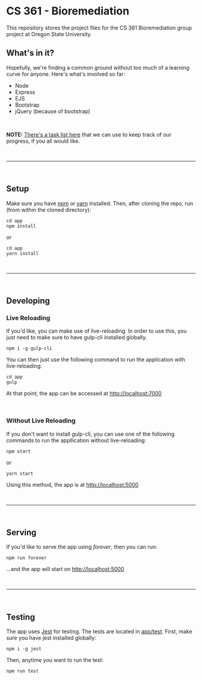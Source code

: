 # CS 361 - Bioremediation

This repository stores the project files for the CS 361 Bioremediation group project at Oregon State University.


## What's in it?
Hopefully, we're finding a common ground without too much of a learning curve for anyone. Here's what's involved so far:
- Node
- Express
- EJS
- Bootstrap
- jQuery (because of bootstrap)


<br>

**NOTE:** [There's a task list here](https://github.com/taylor-jones/cs361-bioremediation/projects/1) that we can use to keep track of our progress, if you all would like.


<br><hr><br>

## Setup
Make sure you have [npm](https://www.npmjs.com/get-npm) or [yarn](https://yarnpkg.com/en/) installed. Then, after cloning the repo, run (from within the cloned directory):
```
cd app
npm install
```
or
```
cd app
yarn install
```

<br><hr><br>

## Developing
### Live Reloading

If you'd like, you can make use of live-reloading. In order to use this, you just need to make sure to have gulp-cli installed globally.
```
npm i -g gulp-cli
```

You can then just use the following command to run the application with live-reloading:
```
cd app
gulp
```
At that point, the app can be accessed at [http://localhost:7000](http://localhost:7000)


<br>

### Without Live Reloading
If you don't want to install gulp-cli, you can use one of the following commands to run the appllication without live-reloading:

```
npm start
```
or
```
yarn start
```
Using this method, the app is at [http://localhost:5000](http://localhost:5000)

<br><hr><br>

## Serving
If you'd like to serve the app using _forever_, then you can run:
```
npm run forever
```
...and the app will start on [http://localhost:5000](http://localhost:5000)

<br><hr><br>

## Testing
The app uses [Jest](https://jestjs.io/) for testing. The tests are located in [app/test](https://github.com/taylor-jones/cs361-bioremediation/tree/master/app/test). 
First, make sure you have jest installed globally:
```
npm i -g jest
```
Then, anytime you want to run the test:
```
npm run test
```
